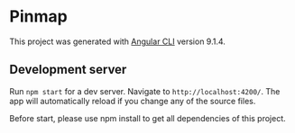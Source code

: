 # Pinmap

This project was generated with [Angular CLI](https://github.com/angular/angular-cli) version 9.1.4.

## Development server

Run `npm start` for a dev server. Navigate to `http://localhost:4200/`. The app will automatically reload if you change any of the source files.

Before start, please use npm install to get all dependencies of this project.
